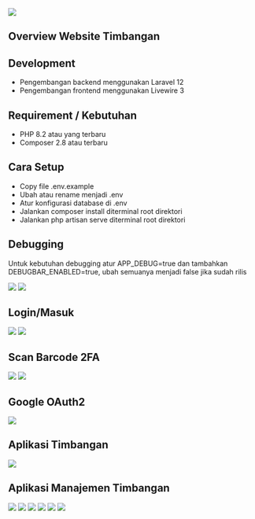 <img src="Screenshot 2025-09-22 084615.png">

## Overview Website Timbangan

## Development
- Pengembangan backend menggunakan Laravel 12
- Pengembangan frontend menggunakan Livewire 3 


## Requirement / Kebutuhan
 - PHP 8.2 atau yang terbaru
 - Composer 2.8 atau terbaru

## Cara Setup
 - Copy file .env.example
 - Ubah atau rename menjadi .env
 - Atur konfigurasi database di .env
 - Jalankan composer install diterminal root direktori
 - Jalankan php artisan serve diterminal root direktori

## Debugging
Untuk kebutuhan debugging atur APP_DEBUG=true dan tambahkan DEBUGBAR_ENABLED=true, ubah semuanya menjadi false jika sudah rilis

<img src="Screenshot 2025-09-22 091159.png">

<img src="Screenshot 2025-09-22 091147.png">

## Login/Masuk
<img src="Screenshot 2025-09-22 084615.png">
<img src="Screenshot 2025-09-22 084748.png">


## Scan Barcode 2FA
<img src="Screenshot 2025-09-22 084711.png">
<img src="Screenshot 2025-09-22 084645.png">

## Google OAuth2
<img src="Screenshot 2025-09-22 092516.png">

## Aplikasi Timbangan
<img src="Screenshot 2025-09-22 084819.png">

## Aplikasi Manajemen Timbangan
<img src="Screenshot 2025-09-22 084835.png">
<img src="Screenshot 2025-09-22 084846.png">
<img src="Screenshot 2025-09-22 084857.png">
<img src="Screenshot 2025-09-22 084909.png">
<img src="Screenshot 2025-09-22 085008.png">
<img src="Screenshot 2025-09-22 085030.png">

